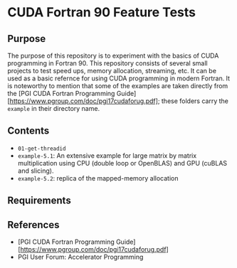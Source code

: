# CUDA Fortran 90 Feature Tests

## Purpose
The purpose of this repository is to experiment with the basics of CUDA programming in Fortran 90. This repository consists of several small projects to test speed ups, memory allocation, streaming, etc. It can be used as a basic refernce for using CUDA programming in modern Fortran. It is noteworthy to mention that some of the examples are taken directly from the [PGI CUDA Fortran Programming Guide][https://www.pgroup.com/doc/pgi17cudaforug.pdf]; these folders carry the `example` in their directory name.

## Contents
+ `01-get-threadid` 
+ `example-5.1`: An extensive example for large matrix by matrix multiplication using CPU (double loop or OpenBLAS) and GPU (cuBLAS and slicing).
+ `example-5.2`: replica of the mapped-memory allocation 

## Requirements

## References
+ [PGI CUDA Fortran Programming Guide][https://www.pgroup.com/doc/pgi17cudaforug.pdf]
+ PGI User Forum: Accelerator Programming
